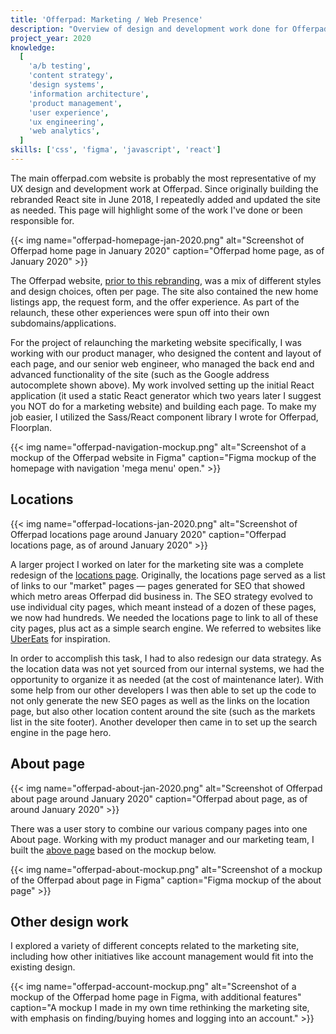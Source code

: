 ```yaml
---
title: 'Offerpad: Marketing / Web Presence'
description: "Overview of design and development work done for Offerpad's marketing content."
project_year: 2020
knowledge:
  [
    'a/b testing',
    'content strategy',
    'design systems',
    'information architecture',
    'product management',
    'user experience',
    'ux engineering',
    'web analytics',
  ]
skills: ['css', 'figma', 'javascript', 'react']
---
```


The main offerpad.com website is probably the most representative of my UX design and development work at Offerpad. Since originally building the rebranded React site in June 2018, I repeatedly added and updated the site as needed. This page will highlight some of the work I've done or been responsible for.

{{< img name="offerpad-homepage-jan-2020.png" alt="Screenshot of Offerpad home page in January 2020" caption="Offerpad home page, as of January 2020" >}}

The Offerpad website, [prior to this rebranding](http://web.archive.org/web/20171013142510/https://www.offerpad.com/), was a mix of different styles and design choices, often per page. The site also contained the new home listings app, the request form, and the offer experience. As part of the relaunch, these other experiences were spun off into their own subdomains/applications.

For the project of relaunching the marketing website specifically, I was working with our product manager, who designed the content and layout of each page, and our senior web engineer, who managed the back end and advanced functionality of the site (such as the Google address autocomplete shown above). My work involved setting up the initial React application (it used a static React generator which two years later I suggest you NOT do for a marketing website) and building each page. To make my job easier, I utilized the Sass/React component library I wrote for Offerpad, Floorplan.

{{< img name="offerpad-navigation-mockup.png" alt="Screenshot of a mockup of the Offerpad website in Figma" caption="Figma mockup of the homepage with navigation 'mega menu' open." >}}

## Locations

{{< img name="offerpad-locations-jan-2020.png" alt="Screenshot of Offerpad locations page around January 2020" caption="Offerpad locations page, as of around January 2020" >}}

A larger project I worked on later for the marketing site was a complete redesign of the [locations page](https://www.offerpad.com/locations/). Originally, the locations page served as a list of links to our "market" pages — pages generated for SEO that showed which metro areas Offerpad did business in. The SEO strategy evolved to use individual city pages, which meant instead of a dozen of these pages, we now had hundreds. We needed the locations page to link to all of these city pages, plus act as a simple search engine. We referred to websites like [UberEats](https://www.ubereats.com/location) for inspiration.

In order to accomplish this task, I had to also redesign our data strategy. As the location data was not yet sourced from our internal systems, we had the opportunity to organize it as needed (at the cost of maintenance later). With some help from our other developers I was then able to set up the code to not only generate the new SEO pages as well as the links on the location page, but also other location content around the site (such as the markets list in the site footer). Another developer then came in to set up the search engine in the page hero.

## About page

{{< img name="offerpad-about-jan-2020.png" alt="Screenshot of Offerpad about page around January 2020" caption="Offerpad about page, as of around January 2020" >}}

There was a user story to combine our various company pages into one About page. Working with my product manager and our marketing team, I built the [above page](https://www.offerpad.com/about/) based on the mockup below.

{{< img name="offerpad-about-mockup.png" alt="Screenshot of a mockup of the Offerpad about page in Figma" caption="Figma mockup of the about page" >}}

## Other design work

I explored a variety of different concepts related to the marketing site, including how other initiatives like account management would fit into the existing design.

{{< img name="offerpad-account-mockup.png" alt="Screenshot of a mockup of the Offerpad home page in Figma, with additional features" caption="A mockup I made in my own time rethinking the marketing site, with emphasis on finding/buying homes and logging into an account." >}}
